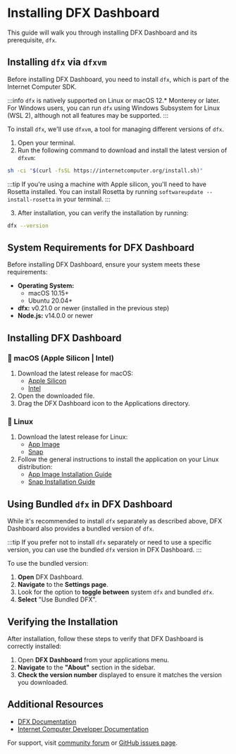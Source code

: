 # Installing DFX Dashboard

This guide will walk you through installing DFX Dashboard and its prerequisite, `dfx`.

## Installing `dfx` via `dfxvm`

Before installing DFX Dashboard, you need to install `dfx`, which is part of the Internet Computer SDK.

:::info
`dfx` is natively supported on Linux or macOS 12.* Monterey or later. For Windows users, you can run `dfx` using Windows Subsystem for Linux (WSL 2), although not all features may be supported.
:::

To install `dfx`, we'll use `dfxvm`, a tool for managing different versions of `dfx`.

1. Open your terminal.
2. Run the following command to download and install the latest version of `dfxvm`:

```sh
sh -ci "$(curl -fsSL https://internetcomputer.org/install.sh)"
```

:::tip
If you're using a machine with Apple silicon, you'll need to have Rosetta installed. You can install Rosetta by running `softwareupdate --install-rosetta` in your terminal.
:::

3. After installation, you can verify the installation by running:

```sh
dfx --version
```

## System Requirements for DFX Dashboard

Before installing DFX Dashboard, ensure your system meets these requirements:

- **Operating System:** 
  - macOS 10.15+
  - Ubuntu 20.04+
- **dfx:** v0.21.0 or newer (installed in the previous step)
- **Node.js:** v14.0.0 or newer

## Installing DFX Dashboard

### 🍎 macOS (Apple Silicon | Intel)

1. Download the latest release for macOS:
   - [Apple Silicon](https://github.com/tolgayayci/dfx-dashboard/releases)
   - [Intel](https://github.com/tolgayayci/dfx-dashboard/releases)
2. Open the downloaded file.
3. Drag the DFX Dashboard icon to the Applications directory.

### 🐧 Linux

1. Download the latest release for Linux:
   - [App Image](https://github.com/tolgayayci/dfx-dashboard/releases)
   - [Snap](https://github.com/tolgayayci/dfx-dashboard/releases)
2. Follow the general instructions to install the application on your Linux distribution:
   - [App Image Installation Guide](https://docs.appimage.org/introduction/quickstart.html#ref-quickstart)
   - [Snap Installation Guide](https://snapcraft.io/docs/installing-snapd)

## Using Bundled `dfx` in DFX Dashboard

While it's recommended to install `dfx` separately as described above, DFX Dashboard also provides a bundled version of `dfx`.

:::tip
If you prefer not to install `dfx` separately or need to use a specific version, you can use the bundled `dfx` version in DFX Dashboard.
:::

To use the bundled version:

1. **Open** DFX Dashboard.
2. **Navigate** to the **Settings page**.
3. Look for the option to **toggle between** system `dfx` and bundled `dfx`.
4. **Select** "Use Bundled DFX".

## Verifying the Installation

After installation, follow these steps to verify that DFX Dashboard is correctly installed:

1. Open **DFX Dashboard** from your applications menu.
2. **Navigate** to the **"About"** section in the sidebar.
3. **Check the version number** displayed to ensure it matches the version you downloaded.

## Additional Resources

- [DFX Documentation](https://internetcomputer.org/docs/current/references/cli-reference/dfx-parent)
- [Internet Computer Developer Documentation](https://internetcomputer.org/docs/current/developer-docs/)

For support, visit [community forum](https://forum.dfinity.org/) or [GitHub issues page](https://github.com/tolgayayci/dfx-dashboard/issues).

<style>
.vp-doc h2 {
    border-top: 1px solid #eaecef;
    padding-top: 24px;
    margin-top: 24px;
}
</style>